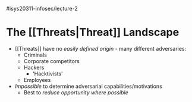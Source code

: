 #isys20311-infosec/lecture-2 
# The [[Threats|Threat]] Landscape

- [[Threats]] have no *easily defined origin* - many different adversaries:
	- Criminals
	- Corporate competitors
	- Hackers
		- 'Hacktivists'
	- Employees
- *Impossible* to determine adversarial capabilities/motivations
	- Best to *reduce opportunity where possible*